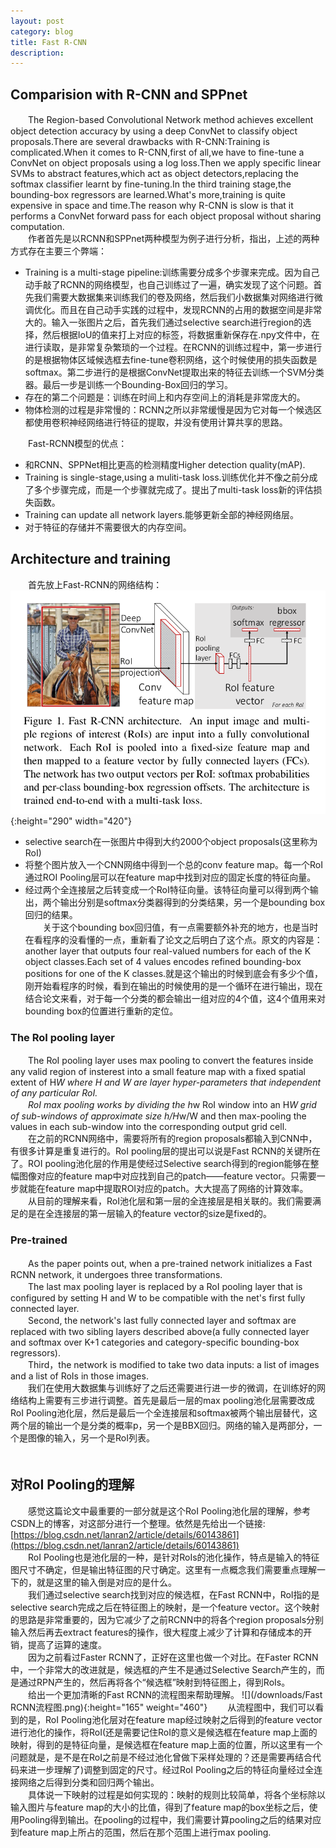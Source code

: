 ```yaml
---
layout: post
category: blog
title: Fast R-CNN
description: 
---
```


## Comparision with R-CNN and SPPnet
　　The Region-based Convolutional Network method achieves excellent object detection accuracy by using a deep ConvNet to classify object proposals.There are several drawbacks with R-CNN:Training is complicated.When it comes to R-CNN,first of all,we have to fine-tune a ConvNet on object proposals using a log loss.Then we apply specific linear SVMs to abstract features,which act as object detectors,replacing the softmax classifier learnt by fine-tuning.In the third training stage,the bounding-box regressors are learned.What's more,training is quite expensive in space and time.The reason why R-CNN is slow is that it performs a ConvNet forward pass for each object proposal without sharing computation.<br>
　　作者首先是以RCNN和SPPnet两种模型为例子进行分析，指出，上述的两种方式存在主要三个弊端：
- Training is a multi-stage pipeline:训练需要分成多个步骤来完成。因为自己动手敲了RCNN的网络模型，也自己训练过了一遍，确实发现了这个问题。首先我们需要大数据集来训练我们的卷及网络，然后我们小数据集对网络进行微调优化。而且在自己动手实践的过程中，发现RCNN的占用的数据空间是非常大的。输入一张图片之后，首先我们通过selective search进行region的选择，然后根据IoU的值来打上对应的标签，将数据重新保存在.npy文件中，在进行读取，是非常复杂繁琐的一个过程。在RCNN的训练过程中，第一步进行的是根据物体区域候选框去fine-tune卷积网络，这个时候使用的损失函数是softmax。第二步进行的是根据ConvNet提取出来的特征去训练一个SVM分类器。最后一步是训练一个Bounding-Box回归的学习。
- 存在的第二个问题是：训练在时间上和内存空间上的消耗是非常庞大的。
- 物体检测的过程是非常慢的：RCNN之所以非常缓慢是因为它对每一个候选区都使用卷积神经网络进行特征的提取，并没有使用计算共享的思路。<br>

　　Fast-RCNN模型的优点：
- 和RCNN、SPPNet相比更高的检测精度Higher detection quality(mAP).
- Training is single-stage,using a muliti-task loss.训练优化并不像之前分成了多个步骤完成，而是一个步骤就完成了。提出了multi-task loss新的评估损失函数。
- Training can update all network layers.能够更新全部的神经网络层。
- 对于特征的存储并不需要很大的内存空间。

## Architecture and training 
　　首先放上Fast-RCNN的网络结构：
![](/downloads/Fast-RCNN.png){:height="290" width="420"}
- selective search在一张图片中得到大约2000个object proposals(这里称为RoI)
- 将整个图片放入一个CNN网络中得到一个总的conv feature map。每一个RoI通过ROI Pooling层可以在feature map中找到对应的固定长度的特征向量。
- 经过两个全连接层之后转变成一个RoI特征向量。该特征向量可以得到两个输出，两个输出分别是softmax分类器得到的分类结果，另一个是bounding box回归的结果。<br>
　　关于这个bounding box回归值，有一点需要额外补充的地方，也是当时在看程序的没看懂的一点，重新看了论文之后明白了这个点。原文的内容是：another layer that outputs four real-valued numbers for each of the K object classes.Each set of 4 values encodes refined bounding-box positions for one of the K classes.就是这个输出的时候到底会有多少个值，刚开始看程序的时候，看到在输出的时候使用的是一个循环在进行输出，现在结合论文来看，对于每一个分类的都会输出一组对应的4个值，这4个值用来对bounding box的位置进行重新的定位。

### The RoI pooling layer
　　The RoI pooling layer uses max pooling to convert the features inside any valid region of insterest into a small feature map with a fixed spatial extent of H*W where H and W are layer hyper-parameters that independent of any particular RoI.<br>
　　RoI max pooling works by dividing the h*w RoI window into an H*W grid of sub-windows of approximate size h/H*w/W and then max-pooling the values in each sub-window into the corresponding output grid cell.<br>
　　在之前的RCNN网络中，需要将所有的region proposals都输入到CNN中，有很多计算是重复进行的。RoI pooling层的提出可以说是Fast RCNN的关键所在了。ROI pooling池化层的作用是使经过Selective search得到的region能够在整幅图像对应的feature map中对应找到自己的patch——feature vector。只需要一步就能在feature map中提取ROI对应的patch。大大提高了网络的计算效率。<br>
　　从目前的理解来看，RoI池化层和第一层的全连接层是相关联的。我们需要满足的是在全连接层的第一层输入的feature vector的size是fixed的。
### Pre-trained 
　　As the paper points out, when a pre-trained network initializes a Fast RCNN network, it undergoes three transformations.<br>
　　The last max pooling layer is replaced by a RoI pooling layer that is configured by setting H and W to be compatible with the net's first fully connected layer.<br>
　　Second, the network's last fully connected layer and softmax are replaced with two sibling layers described above(a fully connected layer and softmax over K+1 categories and category-specific bounding-box regressors).<br>
　　Third，the network is modified to take two data inputs: a list of images and a list of RoIs in those images. <br>
　　我们在使用大数据集与训练好了之后还需要进行进一步的微调，在训练好的网络结构上需要有三步进行调整。首先是最后一层的max pooling池化层需要改成RoI Pooling池化层，然后是最后一个全连接层和softmax被两个输出层替代，这两个层的输出一个是分类的概率p，另一个是BBX回归。网络的输入是两部分，一个是图像的输入，另一个是RoI列表。<br>
　　
## 对RoI Pooling的理解
　　感觉这篇论文中最重要的一部分就是这个RoI Pooling池化层的理解，参考CSDN上的博客，对这部分进行一个整理。依然是先给出一个链接:
[https://blog.csdn.net/lanran2/article/details/60143861](https://blog.csdn.net/lanran2/article/details/60143861)<br>
　　RoI Pooling也是池化层的一种，是针对RoIs的池化操作，特点是输入的特征图尺寸不确定，但是输出特征图的尺寸确定。这里有一点概念我们需要重点理解一下的，就是这里的输入倒是对应的是什么。<br>
　　我们通过selective search找到对应的候选框，在Fast RCNN中，RoI指的是selective search完成之后在特征图上的映射，是一个feature vector。这个映射的思路是非常重要的，因为它减少了之前RCNN中的将各个region proposals分别输入然后再去extract features的操作，很大程度上减少了计算和存储成本的开销，提高了运算的速度。<br>
　　因为之前看过Faster RCNN了，正好在这里也做一个对比。在Faster RCNN中，一个非常大的改进就是，候选框的产生不是通过Selective Search产生的，而是通过RPN产生的，然后再将各个“候选框”映射到特征图上，得到RoIs。<br>
　　给出一个更加清晰的Fast RCNN的流程图来帮助理解。
![](/downloads/Fast RCNN流程图.png){:height="165" weight="460"}
　　从流程图中，我们可以看到的是，RoI Pooling池化层对在feature map经过映射之后得到的feature vector进行池化的操作，将RoI(还是需要记住RoI的意义是候选框在feature map上面的映射，得到的是特征向量，是候选框在feature map上面的位置，所以这里有一个问题就是，是不是在RoI之前是不经过池化曾做下采样处理的？还是需要再结合代码来进一步理解了)调整到固定的尺寸。经过RoI Pooling之后的特征向量经过全连接网络之后得到分类和回归两个输出。<br>
　　具体说一下映射的过程是如何实现的：映射的规则比较简单，将各个坐标除以输入图片与feature map的大小的比值，得到了feature map的box坐标之后，使用Pooling得到输出。在pooling的过程中，我们需要计算pooling之后的结果对应到feature map上所占的范围，然后在那个范围上进行max pooling.